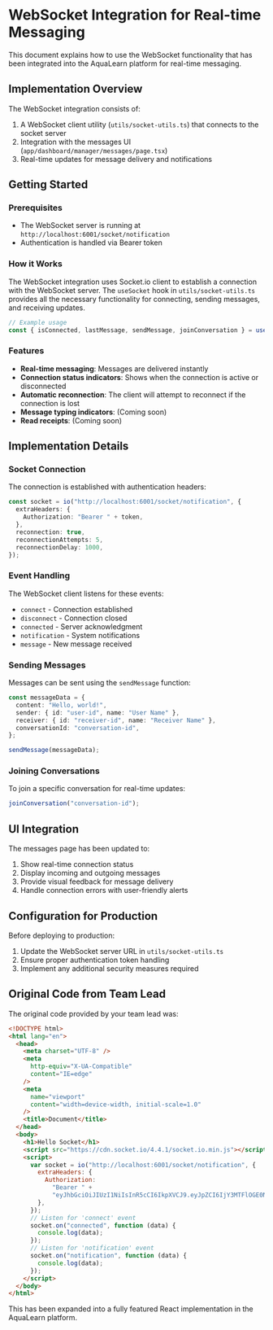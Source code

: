 # WebSocket Integration for Real-time Messaging

This document explains how to use the WebSocket functionality that has been integrated into the AquaLearn platform for real-time messaging.

## Implementation Overview

The WebSocket integration consists of:

1. A WebSocket client utility (`utils/socket-utils.ts`) that connects to the socket server
2. Integration with the messages UI (`app/dashboard/manager/messages/page.tsx`)
3. Real-time updates for message delivery and notifications

## Getting Started

### Prerequisites

- The WebSocket server is running at `http://localhost:6001/socket/notification`
- Authentication is handled via Bearer token

### How it Works

The WebSocket integration uses Socket.io client to establish a connection with the WebSocket server. The `useSocket` hook in `utils/socket-utils.ts` provides all the necessary functionality for connecting, sending messages, and receiving updates.

```typescript
// Example usage
const { isConnected, lastMessage, sendMessage, joinConversation } = useSocket();
```

### Features

- **Real-time messaging**: Messages are delivered instantly
- **Connection status indicators**: Shows when the connection is active or disconnected
- **Automatic reconnection**: The client will attempt to reconnect if the connection is lost
- **Message typing indicators**: (Coming soon)
- **Read receipts**: (Coming soon)

## Implementation Details

### Socket Connection

The connection is established with authentication headers:

```typescript
const socket = io("http://localhost:6001/socket/notification", {
  extraHeaders: {
    Authorization: "Bearer " + token,
  },
  reconnection: true,
  reconnectionAttempts: 5,
  reconnectionDelay: 1000,
});
```

### Event Handling

The WebSocket client listens for these events:

- `connect` - Connection established
- `disconnect` - Connection closed
- `connected` - Server acknowledgment
- `notification` - System notifications
- `message` - New message received

### Sending Messages

Messages can be sent using the `sendMessage` function:

```typescript
const messageData = {
  content: "Hello, world!",
  sender: { id: "user-id", name: "User Name" },
  receiver: { id: "receiver-id", name: "Receiver Name" },
  conversationId: "conversation-id",
};

sendMessage(messageData);
```

### Joining Conversations

To join a specific conversation for real-time updates:

```typescript
joinConversation("conversation-id");
```

## UI Integration

The messages page has been updated to:

1. Show real-time connection status
2. Display incoming and outgoing messages
3. Provide visual feedback for message delivery
4. Handle connection errors with user-friendly alerts

## Configuration for Production

Before deploying to production:

1. Update the WebSocket server URL in `utils/socket-utils.ts`
2. Ensure proper authentication token handling
3. Implement any additional security measures required

## Original Code from Team Lead

The original code provided by your team lead was:

```html
<!DOCTYPE html>
<html lang="en">
  <head>
    <meta charset="UTF-8" />
    <meta
      http-equiv="X-UA-Compatible"
      content="IE=edge"
    />
    <meta
      name="viewport"
      content="width=device-width, initial-scale=1.0"
    />
    <title>Document</title>
  </head>
  <body>
    <h1>Hello Socket</h1>
    <script src="https://cdn.socket.io/4.4.1/socket.io.min.js"></script>
    <script>
      var socket = io("http://localhost:6001/socket/notification", {
        extraHeaders: {
          Authorization:
            "Bearer " +
            "eyJhbGciOiJIUzI1NiIsInR5cCI6IkpXVCJ9.eyJpZCI6IjY3MTFlOGE0N2I0NWIyOTc0YmQ2MTMzYyIsImVtYWlsIjoiYWRtaW4yMDI0QGdtYWlsLmNvbSIsInVzZXJuYW1lIjoidGllbm50IiwicGhvbmUiOiIrODQ1NTkzMzAwNzIiLCJyb2xlX3N5c3RlbSI6ImFkbWluIiwiaWF0IjoxNzQ4MDY3NjAwLCJleHAiOjE3NDgxNTQwMDB9.Mg0JRTiu4KLPE1gG9QzLphmDBTB76Ar7ysrsdeK8oZw",
        },
      });
      // Listen for 'connect' event
      socket.on("connected", function (data) {
        console.log(data);
      });
      // Listen for 'notification' event
      socket.on("notification", function (data) {
        console.log(data);
      });
    </script>
  </body>
</html>
```

This has been expanded into a fully featured React implementation in the AquaLearn platform.
